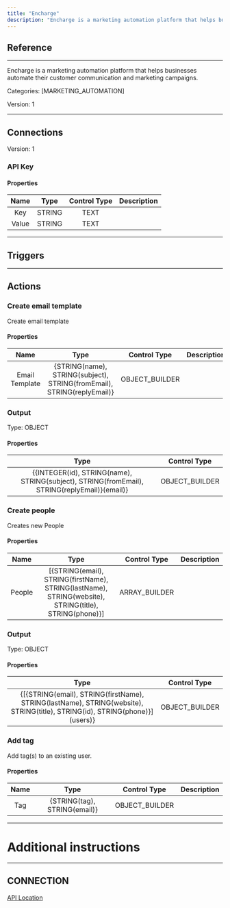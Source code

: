 ```yaml
---
title: "Encharge"
description: "Encharge is a marketing automation platform that helps businesses automate their customer communication and marketing campaigns."
---
```

## Reference
<hr />

Encharge is a marketing automation platform that helps businesses automate their customer communication and marketing campaigns.


Categories: [MARKETING_AUTOMATION]


Version: 1

<hr />



## Connections

Version: 1


### API Key

#### Properties

|      Name      |     Type     |     Control Type     |     Description     |
|:--------------:|:------------:|:--------------------:|:-------------------:|
| Key | STRING | TEXT  |  |
| Value | STRING | TEXT  |  |





<hr />



## Triggers



<hr />



## Actions


### Create email template
Create email template

#### Properties

|      Name      |     Type     |     Control Type     |     Description     |
|:--------------:|:------------:|:--------------------:|:-------------------:|
| Email   Template | {STRING\(name), STRING\(subject), STRING\(fromEmail), STRING\(replyEmail)} | OBJECT_BUILDER  |  |


### Output



Type: OBJECT


#### Properties

|     Type     |     Control Type     |
|:------------:|:--------------------:|
| {{INTEGER\(id), STRING\(name), STRING\(subject), STRING\(fromEmail), STRING\(replyEmail)}\(email)} | OBJECT_BUILDER  |






### Create people
Creates new People

#### Properties

|      Name      |     Type     |     Control Type     |     Description     |
|:--------------:|:------------:|:--------------------:|:-------------------:|
| People | [{STRING\(email), STRING\(firstName), STRING\(lastName), STRING\(website), STRING\(title), STRING\(phone)}] | ARRAY_BUILDER  |  |


### Output



Type: OBJECT


#### Properties

|     Type     |     Control Type     |
|:------------:|:--------------------:|
| {[{STRING\(email), STRING\(firstName), STRING\(lastName), STRING\(website), STRING\(title), STRING\(id), STRING\(phone)}]\(users)} | OBJECT_BUILDER  |






### Add tag
Add tag(s) to an existing user.

#### Properties

|      Name      |     Type     |     Control Type     |     Description     |
|:--------------:|:------------:|:--------------------:|:-------------------:|
| Tag | {STRING\(tag), STRING\(email)} | OBJECT_BUILDER  |  |




<hr />

# Additional instructions
<hr />

## CONNECTION

[API Location](https://app.encharge.io/settings/account)
